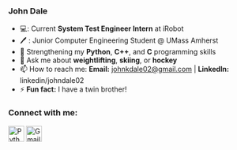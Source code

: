 ### John Dale
-  💻: Current __System Test Engineer Intern__ at iRobot
- :pen: : Junior Computer Engineering Student @ UMass Amherst
- 🌱 Strengthening my __Python__, __C++__, and __C__ programming skills
- :runner: Ask me about __weightlifting__, __skiing__, or __hockey__ 
- 📫 How to reach me: __Email:__ johnkdale02@gmail.com | __LinkedIn:__ linkedin/johndale02
- ⚡ __Fun fact:__ I have a twin brother!

### Connect with me:
[<img height="32" width="32" alt="Python" src="https://cdn.jsdelivr.net/npm/simple-icons@v8/icons/linkedin.svg"/>][linkedin]
[<img height="32" width="32" alt="Gmail" src="https://cdn.jsdelivr.net/npm/simple-icons@v8/icons/gmail.svg" />][gmail]

[linkedin]: www.linkedin.com/in/johndale02
[gmail]: johnkdale02@gmail.com
